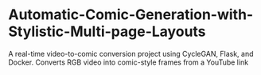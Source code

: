 # Automatic-Comic-Generation-with-Stylistic-Multi-page-Layouts
A real-time video-to-comic conversion project using CycleGAN, Flask, and Docker. Converts RGB video into comic-style frames from a YouTube link
